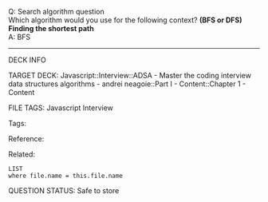 Q: Search algorithm question  
Which algorithm would you use for the following context? **(BFS or DFS)**  
**Finding the shortest path**  
A: BFS
<!--ID: 1690376045510-->

---

DECK INFO

TARGET DECK: Javascript::Interview::ADSA - Master the coding interview data structures algorithms - andrei neagoie::Part I - Content::Chapter 1 - Content

FILE TAGS: Javascript Interview

Tags:

Reference:

Related:

```dataview
LIST
where file.name = this.file.name
```

QUESTION STATUS: Safe to store